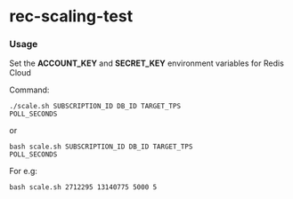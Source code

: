 # rec-scaling-test

### Usage
Set the **ACCOUNT_KEY** and **SECRET_KEY** environment variables for Redis Cloud

Command:

  <code>./scale.sh SUBSCRIPTION_ID DB_ID TARGET_TPS POLL_SECONDS</code>
  
or 

  <code>bash scale.sh SUBSCRIPTION_ID DB_ID TARGET_TPS POLL_SECONDS</code>

For e.g:

  <code>bash scale.sh 2712295 13140775 5000 5</code>

